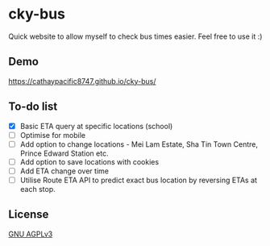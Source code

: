 # cky-bus
Quick website to allow myself to check bus times easier. Feel free to use it :)

## Demo
https://cathaypacific8747.github.io/cky-bus/

## To-do list
- [x] Basic ETA query at specific locations (school)
- [ ] Optimise for mobile
- [ ] Add option to change locations - Mei Lam Estate, Sha Tin Town Centre, Prince Edward Station etc.
- [ ] Add option to save locations with cookies
- [ ] Add ETA change over time
- [ ] Utilise Route ETA API to predict exact bus location by reversing ETAs at each stop.

## License
[GNU AGPLv3](https://choosealicense.com/licenses/agpl-3.0/)